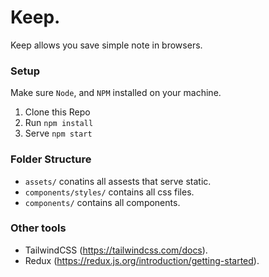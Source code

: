 
# Keep.
Keep allows you save simple note in browsers.

### Setup
Make sure `Node`, and `NPM` installed on your machine.
1. Clone this Repo
2. Run `npm install`
3. Serve `npm start`

### Folder Structure
- `assets/` conatins all assests that serve static.
- `components/styles/` contains all css files.
- `components/` contains all components.

### Other tools
- TailwindCSS (https://tailwindcss.com/docs).
- Redux (https://redux.js.org/introduction/getting-started).

